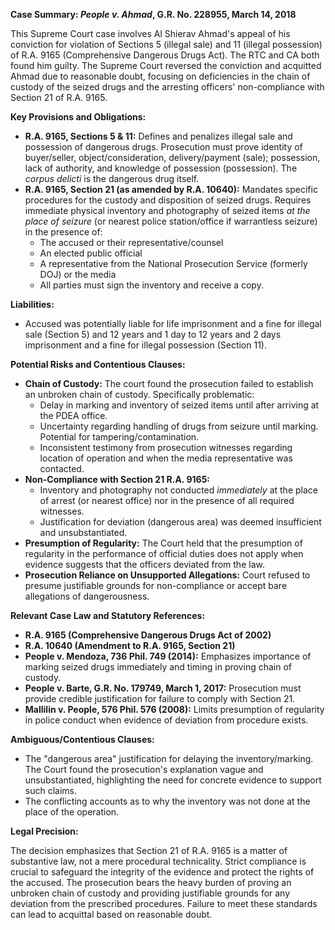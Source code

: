 **Case Summary: *People v. Ahmad*, G.R. No. 228955, March 14, 2018**

This Supreme Court case involves Al Shierav Ahmad's appeal of his conviction for violation of Sections 5 (illegal sale) and 11 (illegal possession) of R.A. 9165 (Comprehensive Dangerous Drugs Act). The RTC and CA both found him guilty. The Supreme Court reversed the conviction and acquitted Ahmad due to reasonable doubt, focusing on deficiencies in the chain of custody of the seized drugs and the arresting officers' non-compliance with Section 21 of R.A. 9165.

**Key Provisions and Obligations:**

*   **R.A. 9165, Sections 5 & 11:** Defines and penalizes illegal sale and possession of dangerous drugs. Prosecution must prove identity of buyer/seller, object/consideration, delivery/payment (sale); possession, lack of authority, and knowledge of possession (possession). The *corpus delicti* is the dangerous drug itself.
*   **R.A. 9165, Section 21 (as amended by R.A. 10640):** Mandates specific procedures for the custody and disposition of seized drugs. Requires immediate physical inventory and photography of seized items *at the place of seizure* (or nearest police station/office if warrantless seizure) in the presence of:
    *   The accused or their representative/counsel
    *   An elected public official
    *   A representative from the National Prosecution Service (formerly DOJ) or the media
    *   All parties must sign the inventory and receive a copy.

**Liabilities:**

*   Accused was potentially liable for life imprisonment and a fine for illegal sale (Section 5) and 12 years and 1 day to 12 years and 2 days imprisonment and a fine for illegal possession (Section 11).

**Potential Risks and Contentious Clauses:**

*   **Chain of Custody:** The court found the prosecution failed to establish an unbroken chain of custody. Specifically problematic:
    *   Delay in marking and inventory of seized items until after arriving at the PDEA office.
    *   Uncertainty regarding handling of drugs from seizure until marking. Potential for tampering/contamination.
    *   Inconsistent testimony from prosecution witnesses regarding location of operation and when the media representative was contacted.
*   **Non-Compliance with Section 21 R.A. 9165:**
    *   Inventory and photography not conducted *immediately* at the place of arrest (or nearest office) nor in the presence of all required witnesses.
    *   Justification for deviation (dangerous area) was deemed insufficient and unsubstantiated.
*   **Presumption of Regularity:** The Court held that the presumption of regularity in the performance of official duties does not apply when evidence suggests that the officers deviated from the law.
*   **Prosecution Reliance on Unsupported Allegations:** Court refused to presume justifiable grounds for non-compliance or accept bare allegations of dangerousness.

**Relevant Case Law and Statutory References:**

*   **R.A. 9165 (Comprehensive Dangerous Drugs Act of 2002)**
*   **R.A. 10640 (Amendment to R.A. 9165, Section 21)**
*   **People v. Mendoza, 736 Phil. 749 (2014):** Emphasizes importance of marking seized drugs immediately and timing in proving chain of custody.
*   **People v. Barte, G.R. No. 179749, March 1, 2017:** Prosecution must provide credible justification for failure to comply with Section 21.
*   **Mallilin v. People, 576 Phil. 576 (2008):** Limits presumption of regularity in police conduct when evidence of deviation from procedure exists.

**Ambiguous/Contentious Clauses:**

*   The "dangerous area" justification for delaying the inventory/marking. The Court found the prosecution's explanation vague and unsubstantiated, highlighting the need for concrete evidence to support such claims.
* The conflicting accounts as to why the inventory was not done at the place of the operation.

**Legal Precision:**

The decision emphasizes that Section 21 of R.A. 9165 is a matter of substantive law, not a mere procedural technicality. Strict compliance is crucial to safeguard the integrity of the evidence and protect the rights of the accused. The prosecution bears the heavy burden of proving an unbroken chain of custody and providing justifiable grounds for any deviation from the prescribed procedures. Failure to meet these standards can lead to acquittal based on reasonable doubt.
